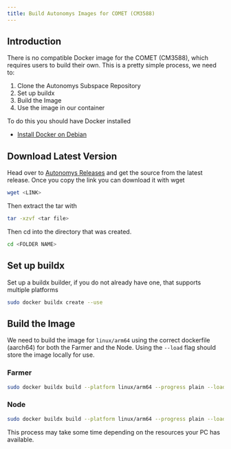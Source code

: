 ```yaml
---
title: Build Autonomys Images for COMET (CM3588)
---
```


## Introduction
There is no compatible Docker image for the COMET (CM3588), which requires users to build their own. This is a pretty simple process, we need to:
1. Clone the Autonomys Subspace Repository
1. Set up buildx
1. Build the Image
1. Use the image in our container

To do this you should have Docker installed
* [Install Docker on Debian](https://hakehardware.github.io/docs/guides/linux/install-docker-debian)

##  Download Latest Version
Head over to [Autonomys Releases](https://github.com/autonomys/subspace/releases) and get the source from the latest release. Once you copy the link you can download it with wget
```bash
wget <LINK>
```

Then extract the tar with 
```bash
tar -xzvf <tar file>
```

Then cd into the directory that was created.
```bash
cd <FOLDER NAME>
```

## Set up buildx
Set up a buildx builder, if you do not already have one, that supports multiple platforms
```bash
sudo docker buildx create --use
```

## Build the Image
We need to build the image for `linux/arm64` using the correct dockerfile (aarch64) for both the Farmer and the Node. Using the `--load` flag should store the image locally for use.

### Farmer
```bash
sudo docker buildx build --platform linux/arm64 --progress plain --load -t autonomys-comet-farmer:maintenance -f Dockerfile-farmer.aarch64 .


```

### Node
```bash
sudo docker buildx build --platform linux/arm64 --progress plain --load -t autonomys-comet-node:maintenance -f Dockerfile-node.aarch64 .
```
This process may take some time depending on the resources your PC has available. 